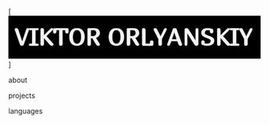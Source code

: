 [![Header](https://github.com/ViktorOrlyanskiy/ViktorOrlyanskiy/blob/main/assets/label.jpg)]

about

projects

languages

